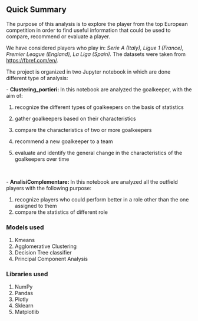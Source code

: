 <h2> Quick Summary </h2>

The purpose of this analysis is to explore the player from the top European competition in order to find useful information that could be used to compare, recommend or evaluate a player.

We have considered players who play in: <i> Serie A (Italy), Ligue 1 (France), Premier League (England), La Liga (Spain). </i> The datasets were taken from https://fbref.com/en/.

The project is organized in two Jupyter notebook in which are done different type of analysis:

\- <b>Clustering_portieri: </b> In this notebook are analyzed the goalkeeper, with the aim of:
 
1. recognize the different types of goalkeepers on the basis of statistics

2. gather goalkeepers based on their characteristics

3. compare the characteristics of two or more goalkeepers

4. recommend a new goalkeeper to a team 

5. evaluate and identify the general change in the characteristics of the goalkeepers over time

<br/>

\- <b>AnalisiComplementare: </b> In this notebook are analyzed all the outfield players with the following purpose:
 
1. recognize players who could perform better in a role other than the one assigned to them 
2. compare the statistics of different role

<h3> Models used </h3>

1. Kmeans
2. Agglomerative Clustering
3. Decision Tree classifier
4. Principal Component Analysis

<h3> Libraries used </h3>

1. NumPy
2. Pandas
3. Plotly
4. Sklearn
5. Matplotlib







